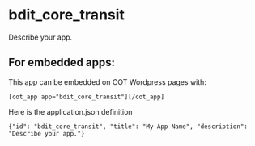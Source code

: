 bdit_core_transit
===========
Describe your app.

For embedded apps:
------------------
This app can be embedded on COT Wordpress pages with:

`[cot_app app="bdit_core_transit"][/cot_app]`

Here is the application.json definition

`{"id": "bdit_core_transit", "title": "My App Name", "description": "Describe your app."}`
